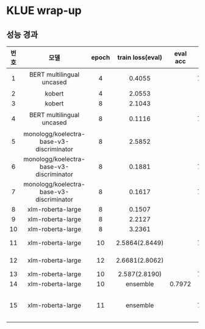 # KLUE wrap-up

## 성능 경과

| 번호 |                   모델                   | epoch | train loss(eval) | eval acc |  acc  | 비고                                                  |
| :--: | :--------------------------------------: | :---: | :--------------: | :------: | :---: | ----------------------------------------------------- |
|  1   |        BERT multilingual uncased         |   4   |      0.4055      |          | 70.4% | Base Model, 대소문자 구분 없음                        |
|  2   |                  kobert                  |   4   |      2.0553      |          |       | monologg/kobert                                       |
|  3   |                  kobert                  |   8   |      2.1043      |          |       | monologg/kobert                                       |
|  4   |        BERT multilingual uncased         |   8   |      0.1116      |          | 71.9% | Base Model, 대소문자 구분 없음                        |
|  5   | monologg/koelectra-base-v3-discriminator |   8   |      2.5852      |          |       | validation +label smoothing                           |
|  6   | monologg/koelectra-base-v3-discriminator |   8   |      0.1881      |          | 71.7% | validation                                            |
|  7   | monologg/koelectra-base-v3-discriminator |   8   |      0.1617      |          | 72.5% | validation 없음                                       |
|  8   |            xlm-roberta-large             |   8   |      0.1507      |          |       |                                                       |
|  9   |            xlm-roberta-large             |   8   |      2.2127      |          |       | validation                                            |
|  10  |            xlm-roberta-large             |   8   |      3.2361      |          |       | label smoothing                                       |
|  11  |            xlm-roberta-large             |  10   |  2.5864(2.8449)  |          | 77.9% | label smoothing + validation                          |
|  12  |            xlm-roberta-large             |  12   |  2.6681(2.8062)  |          |       | label smoothing + validation                          |
|  13  |            xlm-roberta-large             |  10   |  2.587(2.8190)   |          | 78.7% |                                                       |
|  14  |            xlm-roberta-large             |  10   |     ensemble     |  0.7972  |  80%  | stratifiedshuffle                                     |
|  15  |            xlm-roberta-large             |  11   |     ensemble     |          | 79.3% | eval_loss metric, low learning_rate, 8 model ensemble |

